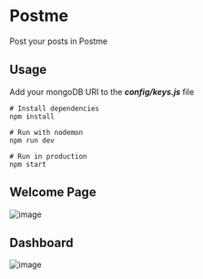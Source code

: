 # Postme

Post your posts in Postme

## Usage

Add your mongoDB URI to the ***config/keys.js*** file

```
# Install dependencies
npm install

# Run with nodemon
npm run dev

# Run in production
npm start
```
## Welcome Page
![image](https://user-images.githubusercontent.com/43511825/207084048-ea6000ca-8e35-4025-9d7f-d3a20e1f6b9d.png)


## Dashboard
![image](https://user-images.githubusercontent.com/43511825/207084483-01f02e3d-9923-4e5f-b050-9f4608254b5d.png)
